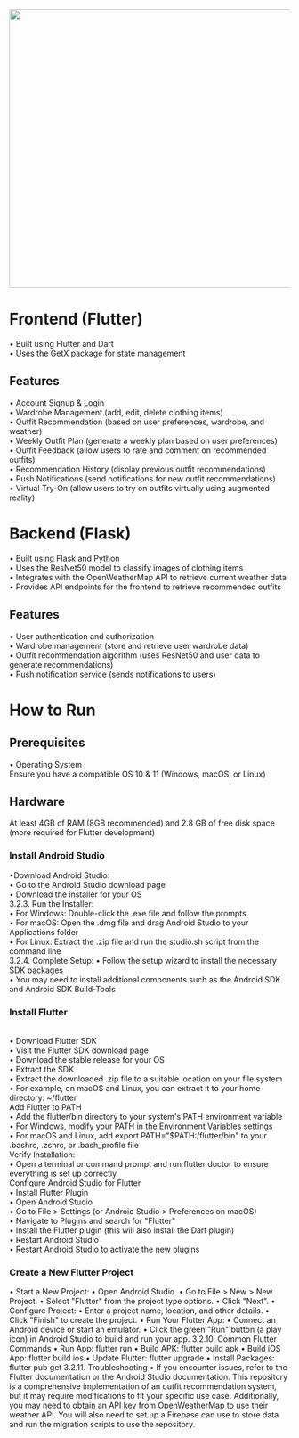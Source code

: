 

<img src="https://github.com/user-attachments/assets/e3969dbe-04cc-4be8-ba5c-e9742caf590c" width="800" height="500">
<h1>Frontend (Flutter) </h1> 
•	Built using Flutter and Dart <br>
•	Uses the GetX package for state management<br>
<h2>Features</h2>
•	Account Signup & Login <br>
•	Wardrobe Management (add, edit, delete clothing items) <br>
•	Outfit Recommendation (based on user preferences, wardrobe, and weather) <br>
•	Weekly Outfit Plan (generate a weekly plan based on user preferences) <br>
•	Outfit Feedback (allow users to rate and comment on recommended outfits) <br>
•	Recommendation History (display previous outfit recommendations) <br>
•	Push Notifications (send notifications for new outfit recommendations) <br>
•	Virtual Try-On (allow users to try on outfits virtually using augmented reality)<br>

<h1>Backend (Flask) </h1>
•	Built using Flask and Python <br>
•	Uses the ResNet50 model to classify images of clothing items <br>
•	Integrates with the OpenWeatherMap API to retrieve current weather data <br>
•	Provides API endpoints for the frontend to retrieve recommended outfits <br>
<h2>Features</h2>
•	User authentication and authorization <br>
•	Wardrobe management (store and retrieve user wardrobe data) <br>
•	Outfit recommendation algorithm (uses ResNet50 and user data to generate recommendations) <br>
•	Push notification service (sends notifications to users) <br>

<h1>How to Run</h1>
<h2>Prerequisites</h2>
•	Operating System <br>
Ensure you have a compatible OS 10 & 11 (Windows, macOS, or Linux) <br>
<h2>Hardware</h2>
At least 4GB of RAM (8GB recommended) and 2.8 GB of free disk space (more required for Flutter development) <br>
<h3>Install Android Studio </h3> 
•Download Android Studio: <br>
•	Go to the Android Studio download page <br>
•	Download the installer for your OS <br>
3.2.3. Run the Installer: <br>
•	For Windows: Double-click the .exe file and follow the prompts <br>
•	For macOS: Open the .dmg file and drag Android Studio to your Applications folder <br>
•	For Linux: Extract the .zip file and run the studio.sh script from the command line <br>
3.2.4. Complete Setup:
•	Follow the setup wizard to install the necessary SDK packages <br>
•	You may need to install additional components such as the Android SDK and Android SDK Build-Tools <br>
 <h3>Install Flutter </h3> <br>
•	Download Flutter SDK <br>
•	Visit the Flutter SDK download page <br>
•	Download the stable release for your OS <br>
 • Extract the SDK <br>
•	Extract the downloaded .zip file to a suitable location on your file system <br>
•	For example, on macOS and Linux, you can extract it to your home directory: ~/flutter <br>
Add Flutter to PATH <br>
•	Add the flutter/bin directory to your system's PATH environment variable <br>
•	For Windows, modify your PATH in the Environment Variables settings <br>
•	For macOS and Linux, add export PATH="$PATH:<flutter-directory>/flutter/bin" to your .bashrc, .zshrc, or .bash_profile file <br>
Verify Installation: <br>
•	Open a terminal or command prompt and run flutter doctor to ensure everything is set up correctly <br>
Configure Android Studio for Flutter <br>
•	Install Flutter Plugin <br>
•	Open Android Studio <br>
•	Go to File > Settings (or Android Studio > Preferences on macOS) <br>
•	Navigate to Plugins and search for "Flutter" <br>
•	Install the Flutter plugin (this will also install the Dart plugin) <br>
•	Restart Android Studio <br>
•	Restart Android Studio to activate the new plugins <br>
 <h3>Create a New Flutter Project </h3>
•	Start a New Project:
•	Open Android Studio.
•	Go to File > New > New Project.
•	Select "Flutter" from the project type options.
•	Click "Next".
•	Configure Project:
•	Enter a project name, location, and other details.
•	Click "Finish" to create the project.
•	Run Your Flutter App:
•	Connect an Android device or start an emulator.
•	Click the green "Run" button (a play icon) in Android Studio to build and run your app.
3.2.10.   Common Flutter Commands
•	Run App: flutter run
•	Build APK: flutter build apk
•	Build iOS App: flutter build ios
•	Update Flutter: flutter upgrade
•	Install Packages: flutter pub get
3.2.11. Troubleshooting
•	If you encounter issues, refer to the Flutter documentation or the Android Studio documentation.
This repository is a comprehensive implementation of an outfit recommendation system, but it may require modifications to fit your specific use case. Additionally, you may need to obtain an API key from OpenWeatherMap to use their weather API. You will also need to set up a Firebase can use to store data and run the migration scripts to use the repository.

